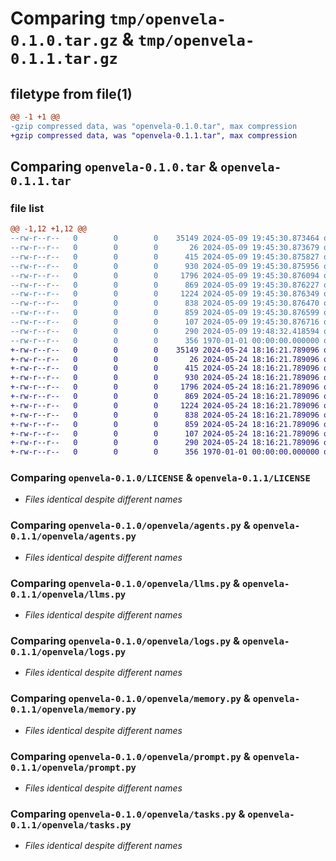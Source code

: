 # Comparing `tmp/openvela-0.1.0.tar.gz` & `tmp/openvela-0.1.1.tar.gz`

## filetype from file(1)

```diff
@@ -1 +1 @@
-gzip compressed data, was "openvela-0.1.0.tar", max compression
+gzip compressed data, was "openvela-0.1.1.tar", max compression
```

## Comparing `openvela-0.1.0.tar` & `openvela-0.1.1.tar`

### file list

```diff
@@ -1,12 +1,12 @@
--rw-r--r--   0        0        0    35149 2024-05-09 19:45:30.873464 openvela-0.1.0/LICENSE
--rw-r--r--   0        0        0       26 2024-05-09 19:45:30.873679 openvela-0.1.0/README.md
--rw-r--r--   0        0        0      415 2024-05-09 19:45:30.875827 openvela-0.1.0/openvela/__main__.py
--rw-r--r--   0        0        0      930 2024-05-09 19:45:30.875956 openvela-0.1.0/openvela/agents.py
--rw-r--r--   0        0        0     1796 2024-05-09 19:45:30.876094 openvela-0.1.0/openvela/llms.py
--rw-r--r--   0        0        0      869 2024-05-09 19:45:30.876227 openvela-0.1.0/openvela/logs.py
--rw-r--r--   0        0        0     1224 2024-05-09 19:45:30.876349 openvela-0.1.0/openvela/memory.py
--rw-r--r--   0        0        0      838 2024-05-09 19:45:30.876470 openvela-0.1.0/openvela/prompt.py
--rw-r--r--   0        0        0      859 2024-05-09 19:45:30.876599 openvela-0.1.0/openvela/tasks.py
--rw-r--r--   0        0        0      107 2024-05-09 19:45:30.876716 openvela-0.1.0/openvela/tools.py
--rw-r--r--   0        0        0      290 2024-05-09 19:48:32.418594 openvela-0.1.0/pyproject.toml
--rw-r--r--   0        0        0      356 1970-01-01 00:00:00.000000 openvela-0.1.0/PKG-INFO
+-rw-r--r--   0        0        0    35149 2024-05-24 18:16:21.789096 openvela-0.1.1/LICENSE
+-rw-r--r--   0        0        0       26 2024-05-24 18:16:21.789096 openvela-0.1.1/README.md
+-rw-r--r--   0        0        0      415 2024-05-24 18:16:21.789096 openvela-0.1.1/openvela/__main__.py
+-rw-r--r--   0        0        0      930 2024-05-24 18:16:21.789096 openvela-0.1.1/openvela/agents.py
+-rw-r--r--   0        0        0     1796 2024-05-24 18:16:21.789096 openvela-0.1.1/openvela/llms.py
+-rw-r--r--   0        0        0      869 2024-05-24 18:16:21.789096 openvela-0.1.1/openvela/logs.py
+-rw-r--r--   0        0        0     1224 2024-05-24 18:16:21.789096 openvela-0.1.1/openvela/memory.py
+-rw-r--r--   0        0        0      838 2024-05-24 18:16:21.789096 openvela-0.1.1/openvela/prompt.py
+-rw-r--r--   0        0        0      859 2024-05-24 18:16:21.789096 openvela-0.1.1/openvela/tasks.py
+-rw-r--r--   0        0        0      107 2024-05-24 18:16:21.789096 openvela-0.1.1/openvela/tools.py
+-rw-r--r--   0        0        0      290 2024-05-24 18:16:21.789096 openvela-0.1.1/pyproject.toml
+-rw-r--r--   0        0        0      356 1970-01-01 00:00:00.000000 openvela-0.1.1/PKG-INFO
```

### Comparing `openvela-0.1.0/LICENSE` & `openvela-0.1.1/LICENSE`

 * *Files identical despite different names*

### Comparing `openvela-0.1.0/openvela/agents.py` & `openvela-0.1.1/openvela/agents.py`

 * *Files identical despite different names*

### Comparing `openvela-0.1.0/openvela/llms.py` & `openvela-0.1.1/openvela/llms.py`

 * *Files identical despite different names*

### Comparing `openvela-0.1.0/openvela/logs.py` & `openvela-0.1.1/openvela/logs.py`

 * *Files identical despite different names*

### Comparing `openvela-0.1.0/openvela/memory.py` & `openvela-0.1.1/openvela/memory.py`

 * *Files identical despite different names*

### Comparing `openvela-0.1.0/openvela/prompt.py` & `openvela-0.1.1/openvela/prompt.py`

 * *Files identical despite different names*

### Comparing `openvela-0.1.0/openvela/tasks.py` & `openvela-0.1.1/openvela/tasks.py`

 * *Files identical despite different names*

